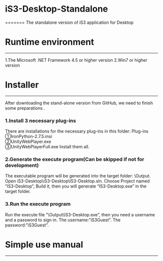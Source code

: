 # iS3-Desktop-Standalone
=======
The standalone version of iS3 application for Desktop

# Runtime environment
--------
   1.The Microsoft .NET Framework 4.5 or higher version
   2.Win7 or higher version


# Installer
-------------
After downloading the stand-alone version from GitHub, we need to finish some preparations .

### 1.Install 3 necessary plug-ins
There are installations for the necessary plug-ins in this folder: Plug-ins\
    ①IronPython-2.7.5.msi    
    ②UnityWebPlayer.exe      
    ③UnityWebPlayerFull.exe 
Install them all.

### 2.Generate the execute program(Can be skipped if not for development)

The executable program will be generated into the target folder: \Output. Open iS3-Desktop\iS3-Desktop\IS3-Desktop.sln.
Choose Project named ”IS3-Desktop”, Build it, then you will generate “IS3-Desktop.exe” in the target folder.

### 3.Run the execute program
Run the execute file ”\Output\IS3-Desktop.exe”, then you need a username and a password to sign in. The username:”iS3Guest”.
The password:”iS3Guest”.


# Simple use manual
----------------
